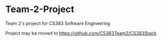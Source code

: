 # Team-2-Project
Team 2's project for CS383 Software Engineering

Project may be moved to https://github.com/CS383Team2/CS383Stack
